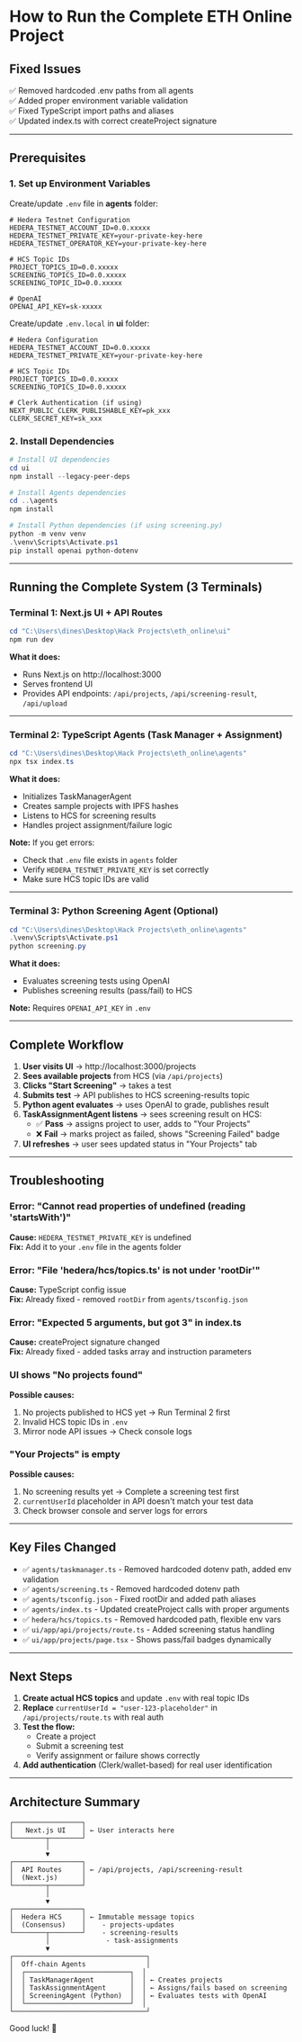 # How to Run the Complete ETH Online Project

## Fixed Issues
✅ Removed hardcoded .env paths from all agents  
✅ Added proper environment variable validation  
✅ Fixed TypeScript import paths and aliases  
✅ Updated index.ts with correct createProject signature  

---

## Prerequisites

### 1. Set up Environment Variables

Create/update `.env` file in **agents** folder:
```env
# Hedera Testnet Configuration
HEDERA_TESTNET_ACCOUNT_ID=0.0.xxxxx
HEDERA_TESTNET_PRIVATE_KEY=your-private-key-here
HEDERA_TESTNET_OPERATOR_KEY=your-private-key-here

# HCS Topic IDs
PROJECT_TOPICS_ID=0.0.xxxxx
SCREENING_TOPICS_ID=0.0.xxxxx
SCREENING_TOPIC_ID=0.0.xxxxx

# OpenAI
OPENAI_API_KEY=sk-xxxxx
```

Create/update `.env.local` in **ui** folder:
```env
# Hedera Configuration
HEDERA_TESTNET_ACCOUNT_ID=0.0.xxxxx
HEDERA_TESTNET_PRIVATE_KEY=your-private-key-here

# HCS Topic IDs
PROJECT_TOPICS_ID=0.0.xxxxx
SCREENING_TOPICS_ID=0.0.xxxxx

# Clerk Authentication (if using)
NEXT_PUBLIC_CLERK_PUBLISHABLE_KEY=pk_xxx
CLERK_SECRET_KEY=sk_xxx
```

### 2. Install Dependencies

```powershell
# Install UI dependencies
cd ui
npm install --legacy-peer-deps

# Install Agents dependencies
cd ..\agents
npm install

# Install Python dependencies (if using screening.py)
python -m venv venv
.\venv\Scripts\Activate.ps1
pip install openai python-dotenv
```

---

## Running the Complete System (3 Terminals)

### Terminal 1: Next.js UI + API Routes
```powershell
cd "C:\Users\dines\Desktop\Hack Projects\eth_online\ui"
npm run dev
```
**What it does:**
- Runs Next.js on http://localhost:3000
- Serves frontend UI
- Provides API endpoints: `/api/projects`, `/api/screening-result`, `/api/upload`

---

### Terminal 2: TypeScript Agents (Task Manager + Assignment)
```powershell
cd "C:\Users\dines\Desktop\Hack Projects\eth_online\agents"
npx tsx index.ts
```
**What it does:**
- Initializes TaskManagerAgent
- Creates sample projects with IPFS hashes
- Listens to HCS for screening results
- Handles project assignment/failure logic

**Note:** If you get errors:
- Check that `.env` file exists in `agents` folder
- Verify `HEDERA_TESTNET_PRIVATE_KEY` is set correctly
- Make sure HCS topic IDs are valid

---

### Terminal 3: Python Screening Agent (Optional)
```powershell
cd "C:\Users\dines\Desktop\Hack Projects\eth_online\agents"
.\venv\Scripts\Activate.ps1
python screening.py
```
**What it does:**
- Evaluates screening tests using OpenAI
- Publishes screening results (pass/fail) to HCS

**Note:** Requires `OPENAI_API_KEY` in `.env`

---

## Complete Workflow

1. **User visits UI** → http://localhost:3000/projects
2. **Sees available projects** from HCS (via `/api/projects`)
3. **Clicks "Start Screening"** → takes a test
4. **Submits test** → API publishes to HCS screening-results topic
5. **Python agent evaluates** → uses OpenAI to grade, publishes result
6. **TaskAssignmentAgent listens** → sees screening result on HCS:
   - ✅ **Pass** → assigns project to user, adds to "Your Projects"
   - ❌ **Fail** → marks project as failed, shows "Screening Failed" badge
7. **UI refreshes** → user sees updated status in "Your Projects" tab

---

## Troubleshooting

### Error: "Cannot read properties of undefined (reading 'startsWith')"
**Cause:** `HEDERA_TESTNET_PRIVATE_KEY` is undefined  
**Fix:** Add it to your `.env` file in the agents folder

### Error: "File 'hedera/hcs/topics.ts' is not under 'rootDir'"
**Cause:** TypeScript config issue  
**Fix:** Already fixed - removed `rootDir` from `agents/tsconfig.json`

### Error: "Expected 5 arguments, but got 3" in index.ts
**Cause:** createProject signature changed  
**Fix:** Already fixed - added tasks array and instruction parameters

### UI shows "No projects found"
**Possible causes:**
1. No projects published to HCS yet → Run Terminal 2 first
2. Invalid HCS topic IDs in `.env`
3. Mirror node API issues → Check console logs

### "Your Projects" is empty
**Possible causes:**
1. No screening results yet → Complete a screening test first
2. `currentUserId` placeholder in API doesn't match your test data
3. Check browser console and server logs for errors

---

## Key Files Changed

- ✅ `agents/taskmanager.ts` - Removed hardcoded dotenv path, added env validation
- ✅ `agents/screening.ts` - Removed hardcoded dotenv path
- ✅ `agents/tsconfig.json` - Fixed rootDir and added path aliases
- ✅ `agents/index.ts` - Updated createProject calls with proper arguments
- ✅ `hedera/hcs/topics.ts` - Removed hardcoded path, flexible env vars
- ✅ `ui/app/api/projects/route.ts` - Added screening status handling
- ✅ `ui/app/projects/page.tsx` - Shows pass/fail badges dynamically

---

## Next Steps

1. **Create actual HCS topics** and update `.env` with real topic IDs
2. **Replace** `currentUserId = "user-123-placeholder"` in `/api/projects/route.ts` with real auth
3. **Test the flow:**
   - Create a project
   - Submit a screening test
   - Verify assignment or failure shows correctly
4. **Add authentication** (Clerk/wallet-based) for real user identification

---

## Architecture Summary

```
┌─────────────────┐
│   Next.js UI    │ ← User interacts here
└────────┬────────┘
         │
         ▼
┌─────────────────┐
│  API Routes     │ ← /api/projects, /api/screening-result
│  (Next.js)      │
└────────┬────────┘
         │
         ▼
┌─────────────────┐
│  Hedera HCS     │ ← Immutable message topics
│  (Consensus)    │    - projects-updates
└────────┬────────┘    - screening-results
         │              - task-assignments
         ▼
┌─────────────────────────────────┐
│  Off-chain Agents               │
│  ┌──────────────────────────┐  │
│  │ TaskManagerAgent         │  │ ← Creates projects
│  │ TaskAssignmentAgent      │  │ ← Assigns/fails based on screening
│  │ ScreeningAgent (Python)  │  │ ← Evaluates tests with OpenAI
│  └──────────────────────────┘  │
└─────────────────────────────────┘
```

Good luck! 🚀
